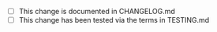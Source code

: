 - [ ] This change is documented in CHANGELOG.md
- [ ] This change has been tested via the terms in TESTING.md
